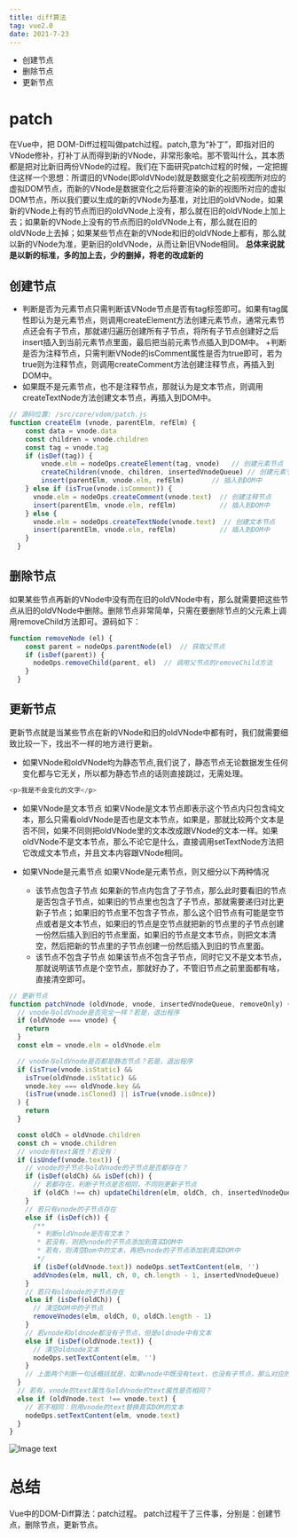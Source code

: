 ```yaml
---
title: diff算法
tag: vue2.0
date: 2021-7-23
---
```

+ 创建节点
+ 删除节点
+ 更新节点

# patch
在Vue中，把 DOM-Diff过程叫做patch过程。patch,意为“补丁”，即指对旧的VNode修补，打补丁从而得到新的VNode，非常形象哈。那不管叫什么，其本质都是把对比新旧两份VNode的过程。我们在下面研究patch过程的时候，一定把握住这样一个思想：所谓旧的VNode(即oldVNode)就是数据变化之前视图所对应的虚拟DOM节点，而新的VNode是数据变化之后将要渲染的新的视图所对应的虚拟DOM节点，所以我们要以生成的新的VNode为基准，对比旧的oldVNode，如果新的VNode上有的节点而旧的oldVNode上没有，那么就在旧的oldVNode上加上去；如果新的VNode上没有的节点而旧的oldVNode上有，那么就在旧的oldVNode上去掉；如果某些节点在新的VNode和旧的oldVNode上都有，那么就以新的VNode为准，更新旧的oldVNode，从而让新旧VNode相同。
**总体来说就是以新的标准，多的加上去，少的删掉，将老的改成新的**

## 创建节点
+ 判断是否为元素节点只需判断该VNode节点是否有tag标签即可。如果有tag属性即认为是元素节点，则调用createElement方法创建元素节点，通常元素节点还会有子节点，那就递归遍历创建所有子节点，将所有子节点创建好之后insert插入到当前元素节点里面，最后把当前元素节点插入到DOM中。
+判断是否为注释节点，只需判断VNode的isComment属性是否为true即可，若为true则为注释节点，则调用createComment方法创建注释节点，再插入到DOM中。
+ 如果既不是元素节点，也不是注释节点，那就认为是文本节点，则调用createTextNode方法创建文本节点，再插入到DOM中。
```JavaScript
// 源码位置: /src/core/vdom/patch.js
function createElm (vnode, parentElm, refElm) {
    const data = vnode.data
    const children = vnode.children
    const tag = vnode.tag
    if (isDef(tag)) {
      	vnode.elm = nodeOps.createElement(tag, vnode)   // 创建元素节点
        createChildren(vnode, children, insertedVnodeQueue) // 创建元素节点的子节点
        insert(parentElm, vnode.elm, refElm)       // 插入到DOM中
    } else if (isTrue(vnode.isComment)) {
      vnode.elm = nodeOps.createComment(vnode.text)  // 创建注释节点
      insert(parentElm, vnode.elm, refElm)           // 插入到DOM中
    } else {
      vnode.elm = nodeOps.createTextNode(vnode.text)  // 创建文本节点
      insert(parentElm, vnode.elm, refElm)           // 插入到DOM中
    }
  }
```

## 删除节点
如果某些节点再新的VNode中没有而在旧的oldVNode中有，那么就需要把这些节点从旧的oldVNode中删除。删除节点非常简单，只需在要删除节点的父元素上调用removeChild方法即可。源码如下：
```JavaScript
function removeNode (el) {
    const parent = nodeOps.parentNode(el)  // 获取父节点
    if (isDef(parent)) {
      nodeOps.removeChild(parent, el)  // 调用父节点的removeChild方法
    }
  }
```

## 更新节点
更新节点就是当某些节点在新的VNode和旧的oldVNode中都有时，我们就需要细致比较一下，找出不一样的地方进行更新。

+ 如果VNode和oldVNode均为静态节点,我们说了，静态节点无论数据发生任何变化都与它无关，所以都为静态节点的话则直接跳过，无需处理。
```JavaScript
<p>我是不会变化的文字</p>
```
+ 如果VNode是文本节点
如果VNode是文本节点即表示这个节点内只包含纯文本，那么只需看oldVNode是否也是文本节点，如果是，那就比较两个文本是否不同，如果不同则把oldVNode里的文本改成跟VNode的文本一样。如果oldVNode不是文本节点，那么不论它是什么，直接调用setTextNode方法把它改成文本节点，并且文本内容跟VNode相同。

+ 如果VNode是元素节点
  如果VNode是元素节点，则又细分以下两种情况
  + 该节点包含子节点
    如果新的节点内包含了子节点，那么此时要看旧的节点是否包含子节点，如果旧的节点里也包含了子节点，那就需要递归对比更新子节点；如果旧的节点里不包含子节点，那么这个旧节点有可能是空节点或者是文本节点，如果旧的节点是空节点就把新的节点里的子节点创建一份然后插入到旧的节点里面，如果旧的节点是文本节点，则把文本清空，然后把新的节点里的子节点创建一份然后插入到旧的节点里面。
  + 该节点不包含子节点
    如果该节点不包含子节点，同时它又不是文本节点，那就说明该节点是个空节点，那就好办了，不管旧节点之前里面都有啥，直接清空即可。
```JavaScript
// 更新节点
function patchVnode (oldVnode, vnode, insertedVnodeQueue, removeOnly) {
  // vnode与oldVnode是否完全一样？若是，退出程序
  if (oldVnode === vnode) {
    return
  }
  const elm = vnode.elm = oldVnode.elm

  // vnode与oldVnode是否都是静态节点？若是，退出程序
  if (isTrue(vnode.isStatic) &&
    isTrue(oldVnode.isStatic) &&
    vnode.key === oldVnode.key &&
    (isTrue(vnode.isCloned) || isTrue(vnode.isOnce))
  ) {
    return
  }

  const oldCh = oldVnode.children
  const ch = vnode.children
  // vnode有text属性？若没有：
  if (isUndef(vnode.text)) {
    // vnode的子节点与oldVnode的子节点是否都存在？
    if (isDef(oldCh) && isDef(ch)) {
      // 若都存在，判断子节点是否相同，不同则更新子节点
      if (oldCh !== ch) updateChildren(elm, oldCh, ch, insertedVnodeQueue, removeOnly)
    }
    // 若只有vnode的子节点存在
    else if (isDef(ch)) {
      /**
       * 判断oldVnode是否有文本？
       * 若没有，则把vnode的子节点添加到真实DOM中
       * 若有，则清空Dom中的文本，再把vnode的子节点添加到真实DOM中
       */
      if (isDef(oldVnode.text)) nodeOps.setTextContent(elm, '')
      addVnodes(elm, null, ch, 0, ch.length - 1, insertedVnodeQueue)
    }
    // 若只有oldnode的子节点存在
    else if (isDef(oldCh)) {
      // 清空DOM中的子节点
      removeVnodes(elm, oldCh, 0, oldCh.length - 1)
    }
    // 若vnode和oldnode都没有子节点，但是oldnode中有文本
    else if (isDef(oldVnode.text)) {
      // 清空oldnode文本
      nodeOps.setTextContent(elm, '')
    }
    // 上面两个判断一句话概括就是，如果vnode中既没有text，也没有子节点，那么对应的oldnode中有什么就清空什么
  }
  // 若有，vnode的text属性与oldVnode的text属性是否相同？
  else if (oldVnode.text !== vnode.text) {
    // 若不相同：则用vnode的text替换真实DOM的文本
    nodeOps.setTextContent(elm, vnode.text)
  }
}
```
![Image text](/imgs/vue2.png)

# 总结
Vue中的DOM-Diff算法：patch过程。
patch过程干了三件事，分别是：创建节点，删除节点，更新节点。
